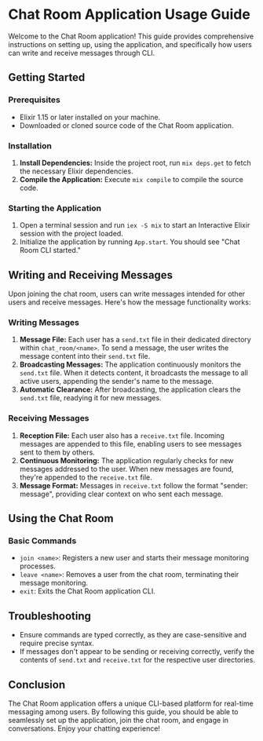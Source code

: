 # Chat Room Application Usage Guide

Welcome to the Chat Room application! This guide provides comprehensive instructions on setting up, using the application, and specifically how users can write and receive messages through CLI.

## Getting Started

### Prerequisites

- Elixir 1.15 or later installed on your machine.
- Downloaded or cloned source code of the Chat Room application.

### Installation

1. **Install Dependencies:** Inside the project root, run `mix deps.get` to fetch the necessary Elixir dependencies.
2. **Compile the Application:** Execute `mix compile` to compile the source code.

### Starting the Application

1. Open a terminal session and run `iex -S mix` to start an Interactive Elixir session with the project loaded.
2. Initialize the application by running `App.start`. You should see "Chat Room CLI started."

## Writing and Receiving Messages

Upon joining the chat room, users can write messages intended for other users and receive messages. Here's how the message functionality works:

### Writing Messages

1. **Message File:** Each user has a `send.txt` file in their dedicated directory within `chat_room/<name>`. To send a message, the user writes the message content into their `send.txt` file.
2. **Broadcasting Messages:** The application continuously monitors the `send.txt` file. When it detects content, it broadcasts the message to all active users, appending the sender's name to the message.
3. **Automatic Clearance:** After broadcasting, the application clears the `send.txt` file, readying it for new messages.

### Receiving Messages

1. **Reception File:** Each user also has a `receive.txt` file. Incoming messages are appended to this file, enabling users to see messages sent to them by others.
2. **Continuous Monitoring:** The application regularly checks for new messages addressed to the user. When new messages are found, they're appended to the `receive.txt` file.
3. **Message Format:** Messages in `receive.txt` follow the format "sender: message", providing clear context on who sent each message.

## Using the Chat Room

### Basic Commands

- `join <name>`: Registers a new user and starts their message monitoring processes.
- `leave <name>`: Removes a user from the chat room, terminating their message monitoring.
- `exit`: Exits the Chat Room application CLI.

## Troubleshooting

- Ensure commands are typed correctly, as they are case-sensitive and require precise syntax.
- If messages don't appear to be sending or receiving correctly, verify the contents of `send.txt` and `receive.txt` for the respective user directories.

## Conclusion

The Chat Room application offers a unique CLI-based platform for real-time messaging among users. By following this guide, you should be able to seamlessly set up the application, join the chat room, and engage in conversations. Enjoy your chatting experience!
